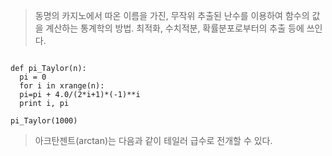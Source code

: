 > 동명의 카지노에서 따온 이름을 가진, 무작위 추출된 난수를 이용하여 함수의 값을 계산하는 통계학의 방법. 
최적화, 수치적분, 확률분포로부터의 추출 등에 쓰인다.
<pre><code>
def pi_Taylor(n):
  pi = 0
  for i in xrange(n):
  pi=pi + 4.0/(2*i+1)*(-1)**i
  print i, pi

pi_Taylor(1000)
</code></pre>
> 아크탄젠트(arctan)는 다음과 같이 테일러 급수로 전개할 수 있다.
